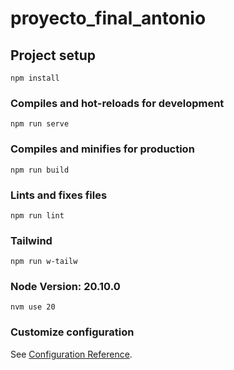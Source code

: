 # proyecto_final_antonio

## Project setup
```
npm install
```

### Compiles and hot-reloads for development
```
npm run serve
```

### Compiles and minifies for production
```
npm run build
```

### Lints and fixes files
```
npm run lint
```

### Tailwind
```
npm run w-tailw
```

### Node Version: 20.10.0
```
nvm use 20
```

### Customize configuration
See [Configuration Reference](https://cli.vuejs.org/config/).